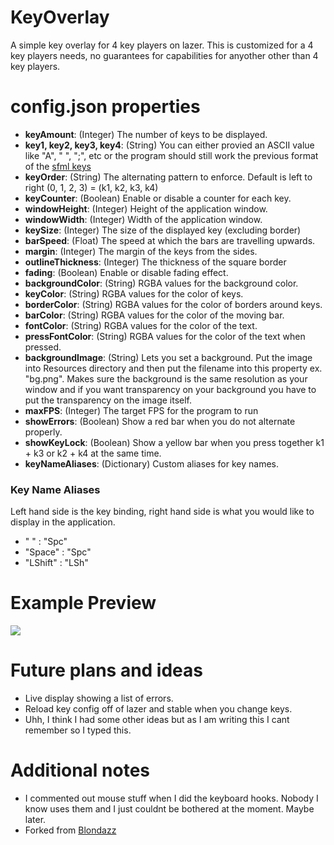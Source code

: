
# KeyOverlay
 A simple key overlay for 4 key players on lazer. This is customized for a 4 key players needs, no guarantees for capabilities for anyother other than 4 key players.

# config.json properties
- **keyAmount**: (Integer) The number of keys to be displayed.
- **key1, key2, key3, key4**: (String) You can either provied an ASCII value like "A", " ", ";", etc or the program should still work the previous format of the [sfml keys](https://www.sfml-dev.org/documentation/2.5.1/classsf_1_1Keyboard.php#acb4cacd7cc5802dec45724cf3314a142)
- **keyOrder**: (String) The alternating pattern to enforce. Default is left to right (0, 1, 2, 3) = (k1, k2, k3, k4)
- **keyCounter**: (Boolean) Enable or disable a counter for each key.
- **windowHeight**: (Integer) Height of the application window.
- **windowWidth**: (Integer) Width of the application window.
- **keySize**: (Integer) The size of the displayed key (excluding border)
- **barSpeed**: (Float) The speed at which the bars are travelling upwards.
- **margin**: (Integer) The margin of the keys from the sides.
- **outlineThickness**: (Integer) The thickness of the square border
- **fading**: (Boolean) Enable or disable fading effect.
- **backgroundColor**: (String) RGBA values for the background color.
- **keyColor**: (String) RGBA values for the color of keys.
- **borderColor**: (String) RGBA values for the color of borders around keys.
- **barColor**: (String) RGBA values for the color of the moving bar.
- **fontColor**: (String) RGBA values for the color of the text.
- **pressFontColor**: (String) RGBA values for the color of the text when pressed.
- **backgroundImage**: (String) Lets you set a background. Put the image into Resources directory and then put the filename into this property ex. "bg.png". Makes sure the background is the same resolution as your window and if you want transparency on your background you have to put the transparency on the image itself.
- **maxFPS**: (Integer) The target FPS for the program to run
- **showErrors**: (Boolean) Show a red bar when you do not alternate properly.
- **showKeyLock**: (Boolean) Show a yellow bar when you press together k1 + k3 or k2 + k4 at the same time.
- **keyNameAliases**: (Dictionary) Custom aliases for key names.

### Key Name Aliases

Left hand side is the key binding, right hand side is what you would like to display in the application.

- " " : "Spc"
- "Space" : "Spc"
- "LShift" : "LSh"

# Example Preview

![](https://i.imgur.com/rwW2gba.gif)

# Future plans and ideas
- Live display showing a list of errors.
- Reload key config off of lazer and stable when you change keys.
- Uhh, I think I had some other ideas but as I am writing this I cant remember so I typed this.

# Additional notes
- I commented out mouse stuff when I did the keyboard hooks. Nobody I know uses them and I just couldnt be bothered at the moment. Maybe later.
- Forked from [Blondazz](https://github.com/Blondazz/KeyOverlay)
